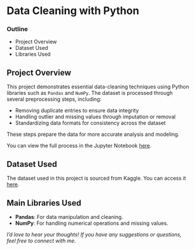 # Data Cleaning with Python


### Outline

- Project Overview
- Dataset Used
- Libraries Used


## Project Overview
This project demonstrates essential data-cleaning techniques using Python libraries such as `Pandas` and `NumPy`. The dataset is processed through several preprocessing steps, including:

- Removing duplicate entries to ensure data integrity
- Handling outlier and missing values through imputation or removal
- Standardizing data formats for consistency across the dataset

These steps prepare the data for more accurate analysis and modeling.

You can view the full process in the Jupyter Notebook [here](https://github.com/Lillian1070/showcase_python_dataCleaning_1/blob/main/kaggle_coffeeBean_dataCleaning.ipynb). 


## Dataset Used
The dataset used in this project is sourced from Kaggle. You can access it [here](https://www.kaggle.com/datasets/fatihb/coffee-quality-data-cqi).

## Main Libraries Used
- **Pandas**: For data manipulation and cleaning.
- **NumPy**: For handling numerical operations and missing values.







_I’d love to hear your thoughts! If you have any suggestions or questions, feel free to connect with me._


